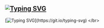 ## </br>[![Typing SVG](https://readme-typing-svg.demolab.com?font=Fira+Code&size=35&pause=1000&color=655dfc&width=435&lines=-------------------------------------)](https://git.io/typing-svg)
[![Typing SVG](https://readme-typing-svg.herokuapp.com?font=Fira+Code&duration=2000&pause=500&color=655dfc&multiline=true&width=905&height=300&lines=luna@Kali:~$%20pwncat-cs%20-lp%201337;%5B15:11:04%5D%20Welcome%20to%20pwncat%20%F0%9F%90%88!%20%20%20%20%20%20%20%20%20%20%20%20%20%20%20%20%20%20%20%20%20%20%20%20%20%20%20%20%20%20%20%20%20%20%20%20%20%20%20%20%20%20%20%20%20%20%20%20%20%20%20%20%20%20%20%20%20%20%20%20%20%20%20%20;__main__.py:164;%5B15:11:13%5D%20received%20connection%20from%20You.github:35812%20%20%20%20%20%20%20%20%20%20%20%20%20%20%20%20%20%20%20%20%20%20%20%20%20%20%20%20%20%20%20%20%20%20%20%20%20%20%20%20%20%20%20%20%20%20;bind.py:84;%5B15:11:14%5D%20luna.github:1337:%20upgrading%20from%20/usr/bin/dash%20to%20/usr/bin/bash%20%20%20%20%20%20%20%20%20%20%20%20%20%20%20%20%20%20%20%20%20%20%20%20;manager.py:957;%5B15:11:15%5D%20You.github:35812:%20registered%20new%20host%20w/%20db%20%20%20%20%20%20%20%20%20%20%20%20%20%20%20%20%20%20%20%20%20%20%20%20%20%20%20%20%20%20%20%20%20%20%20%20%20%20%20%20%20%20%20%20manager.py:957;(local)%20pwncat$;............................................................;............................PWN3D!..........................;............................................................;............................................................;............................................................;............................................................;..........................................................;)](https://git.io/typing-svg)
</br>












































<!--
**RimKaoutar/RimKaoutar** is a ✨ _special_ ✨ repository because its `README.md` (this file) appears on your GitHub profile.

Here are some ideas to get you started:

- 🔭 I’m currently working on ...
- 🌱 I’m currently learning ...
- 👯 I’m looking to collaborate on ...
- 🤔 I’m looking for help with ...
- 💬 Ask me about ...
- 📫 How to reach me: ...
- 😄 Pronouns: ...
- ⚡ Fun fact: ...
-->
